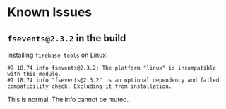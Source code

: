 # Known Issues

## `fsevents@2.3.2` in the build

Installing `firebase-tools` on Linux:

```
#7 18.74 info fsevents@2.3.2: The platform "linux" is incompatible with this module.
#7 18.74 info "fsevents@2.3.2" is an optional dependency and failed compatibility check. Excluding it from installation.
```

This is normal. The info cannot be muted.
